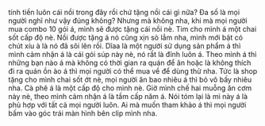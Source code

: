 tính tiền luôn cái nồi trong đây rồi chứ tặng nồi cái gì nữa? Đa số là mọi người nghĩ như vậy đúng không? Nhưng mà không nha, khi mà mọi người mua combo 10 gói á, mình sẽ được tặng cái nồi nè. Tim cho mình á một chai sốt cấp độ nè. Nồi được tặng á nó cũng xịn sò lắm nha, mình mới bật có chút xíu à là nó đã sôi lên rồi. Dĩaa là một người sử dụng sản phẩm á thì mình cảm nhận á là cái gói súp này nè, nó rất là đỉnh luôn á. Theo mình á thì những bạn nào á mà không có thời gian ra quán để ăn hoặc là không thích đi ra quán ồn ào á thì mọi người có thể mua về để dùng thử nha. Tức là shop tặng cho mình chai sốt ớt nè, mọi người ăn bao nhiêu á thì bỏ vô bấy nhiêu nha. Cà phê á là một cấp độ cho mình nè. Giờ mình chế hai muỗng ăn cơm này nè, theo mình cảm nhận á là tầm cấp năm á. Nói tóm lại là mì này á là phù hợp với tất cả mọi người luôn. Ai mà muốn tham khảo á thì mọi người bấm vào góc trái màn hình bên clip mình nha.